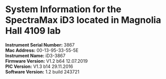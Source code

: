 # System Information for the SpectraMax iD3 located in Magnolia Hall 4109 lab

**Instrument Serial Number:** 3867  
**Mac Address:** 00-13-95-33-55-5E  
**Instrument Name:** iD3-3867  
**Firmware Version:** V1.2 b64 12.07.2019  
**PIC Version:** V1.3 b14 29.11.2016  
**Software Version:** 1.2 build 243721  
